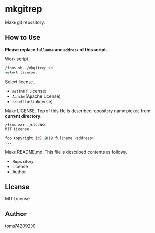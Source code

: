 # mkgitrep

Make git repository.

## How to Use

**Please replace `fullname` and `address` of this script.**

Work script.

```bash
/foo$ sh ./mkgitrep.sh
select license:
```

Select license.
- `mit`(MIT License)
- `Apache`(Apache License)
- `none`(The Unlicense)

Make LICENSE.
Top of this file is described repository name picked from **current directory**.
```bash
/foo$ cat ./LICENSE
MIT License

foo Copyright (c) 2019 fullname <address>
...
```

Make README.md.
This file is described contents as follows.
- Repository
- License
- Author

## License

MIT License

## Author

[toms74209200](<https://github.com/toms74209200>)
